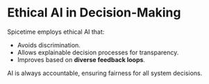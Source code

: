 # Ethical AI in Decision-Making

Spicetime employs ethical AI that:

- Avoids discrimination.
- Allows explainable decision processes for transparency.
- Improves based on **diverse feedback loops**.

AI is always accountable, ensuring fairness for all system decisions.